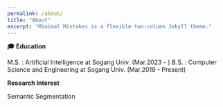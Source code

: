 ```yaml
---
permalink: /about/
title: "About"
excerpt: "Minimal Mistakes is a flexible two-column Jekyll theme."
---
```



**:mortar_board: Education**

 M.S. : Artificial Intelligence at Sogang Univ. (Mar.2023 - )
 B.S. : Computer Science and Engineering at Sogang Univ. (Mar.2019 - Present)

**Research Interest**

 Semantic Segmentation
